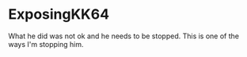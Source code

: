 # ExposingKK64
What he did was not ok and he needs to be stopped. This is one of the ways I'm stopping him.
